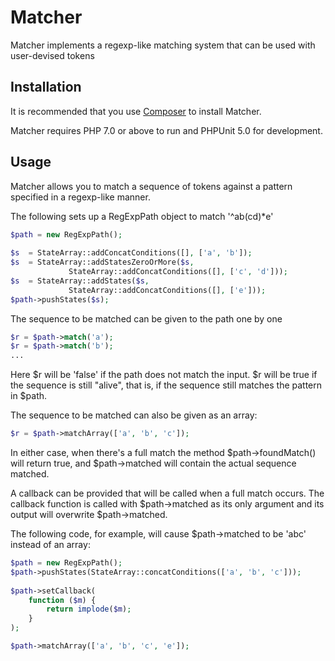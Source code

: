 # Matcher

Matcher implements a regexp-like matching system that can be used with user-devised
tokens

## Installation 
It is recommended that you use [Composer](https://getcomposer.org/) to install Matcher.

Matcher requires PHP 7.0 or above to run and PHPUnit 5.0 for development.

## Usage

Matcher allows you to match a sequence of tokens against a pattern specified 
in a regexp-like manner. 

The following sets up a RegExpPath object to match  '^ab(cd)*e'

```php
$path = new RegExpPath();
        
$s  = StateArray::addConcatConditions([], ['a', 'b']);
$s  = StateArray::addStatesZeroOrMore($s,
             StateArray::addConcatConditions([], ['c', 'd']));
$s  = StateArray::addStates($s,
             StateArray::addConcatConditions([], ['e']));
$path->pushStates($s);
```

The sequence to be matched can be given to the path one by one

```php
$r = $path->match('a');
$r = $path->match('b');
...
```
Here $r will be 'false' if the path does not match the input. $r will be true
if the sequence is still "alive", that is, if the sequence still matches the 
pattern in $path. 

The sequence to be matched can also be given as an array: 

```php
$r = $path->matchArray(['a', 'b', 'c']);

```
In either case, when there's a full match the method $path->foundMatch() will return true, 
and $path->matched will contain the actual sequence matched. 

A callback can be provided that will be called when a full match occurs. The 
callback function is called with $path->matched as its only argument and
its output will overwrite $path->matched.

The following code, for example, will cause $path->matched to be 'abc' instead
of an array:
```php
$path = new RegExpPath();
$path->pushStates(StateArray::concatConditions(['a', 'b', 'c']));
        
$path->setCallback( 
    function ($m) {
        return implode($m);
    }
);

$path->matchArray(['a', 'b', 'c', 'e']);
```




